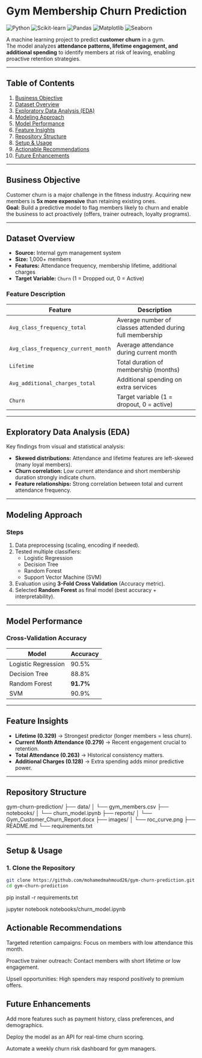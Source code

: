 # Gym Membership Churn Prediction

![Python](https://img.shields.io/badge/Python-3.10-blue.svg) 
![Scikit-learn](https://img.shields.io/badge/Scikit--Learn-1.5-orange.svg) 
![Pandas](https://img.shields.io/badge/Pandas-2.2-yellow.svg) 
![Matplotlib](https://img.shields.io/badge/Matplotlib-3.8-green.svg) 
![Seaborn](https://img.shields.io/badge/Seaborn-0.13-cyan.svg) 

A machine learning project to predict **customer churn** in a gym.  
The model analyzes **attendance patterns, lifetime engagement, and additional spending** to identify members at risk of leaving, enabling proactive retention strategies.

---

## **Table of Contents**
1. [Business Objective](#business-objective)
2. [Dataset Overview](#dataset-overview)
3. [Exploratory Data Analysis (EDA)](#exploratory-data-analysis-eda)
4. [Modeling Approach](#modeling-approach)
5. [Model Performance](#model-performance)
6. [Feature Insights](#feature-insights)
7. [Repository Structure](#repository-structure)
8. [Setup & Usage](#setup--usage)
9. [Actionable Recommendations](#actionable-recommendations)
10. [Future Enhancements](#future-enhancements)

---

## **Business Objective**

Customer churn is a major challenge in the fitness industry. Acquiring new members is **5x more expensive** than retaining existing ones.  
**Goal:** Build a predictive model to flag members likely to churn and enable the business to act proactively (offers, trainer outreach, loyalty programs).

---

## **Dataset Overview**

- **Source:** Internal gym management system  
- **Size:** 1,000+ members  
- **Features:** Attendance frequency, membership lifetime, additional charges  
- **Target Variable:** `Churn` (1 = Dropped out, 0 = Active)

### **Feature Description**

| Feature | Description |
|---------|-------------|
| `Avg_class_frequency_total` | Average number of classes attended during full membership |
| `Avg_class_frequency_current_month` | Average attendance during current month |
| `Lifetime` | Total duration of membership (months) |
| `Avg_additional_charges_total` | Additional spending on extra services |
| `Churn` | Target variable (1 = dropout, 0 = active) |

---

## **Exploratory Data Analysis (EDA)**

Key findings from visual and statistical analysis:

- **Skewed distributions:** Attendance and lifetime features are left-skewed (many loyal members).  
- **Churn correlation:** Low current attendance and short membership duration strongly indicate churn.  
- **Feature relationships:** Strong correlation between total and current attendance frequency.

---

## **Modeling Approach**

### **Steps**
1. Data preprocessing (scaling, encoding if needed).
2. Tested multiple classifiers:
   - Logistic Regression
   - Decision Tree
   - Random Forest
   - Support Vector Machine (SVM)
3. Evaluation using **3-Fold Cross Validation** (Accuracy metric).
4. Selected **Random Forest** as final model (best accuracy + interpretability).

---

## **Model Performance**

### **Cross-Validation Accuracy**

| Model               | Accuracy |
|---------------------|----------|
| Logistic Regression | 90.5%    |
| Decision Tree       | 88.8%    |
| Random Forest       | **91.7%**|
| SVM                 | 90.9%    |

---

## **Feature Insights**

- **Lifetime (0.329)** → Strongest predictor (longer members = less churn).  
- **Current Month Attendance (0.279)** → Recent engagement crucial to retention.  
- **Total Attendance (0.263)** → Historical consistency matters.  
- **Additional Charges (0.128)** → Extra spending adds minor predictive power.

---

## **Repository Structure**

gym-churn-prediction/
├── data/
│ └── gym_members.csv
├── notebooks/
│ └── churn_model.ipynb
├── reports/
│ └── Gym_Customer_Churn_Report.docx
├── images/
│ └── roc_curve.png
├── README.md
└── requirements.txt


---

## **Setup & Usage**

### **1. Clone the Repository**
```bash
git clone https://github.com/mohamedmahmoud26/gym-churn-prediction.git
cd gym-churn-prediction
```
pip install -r requirements.txt

jupyter notebook notebooks/churn_model.ipynb



## **Actionable Recommendations**

Targeted retention campaigns: Focus on members with low attendance this month.

Proactive trainer outreach: Contact members with short lifetime or low engagement.

Upsell opportunities: High spenders may respond positively to premium offers.



## **Future Enhancements**

Add more features such as payment history, class preferences, and demographics.

Deploy the model as an API for real-time churn scoring.

Automate a weekly churn risk dashboard for gym managers.


